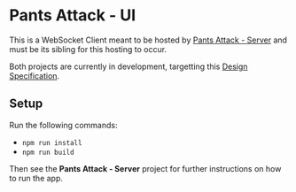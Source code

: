 # Pants Attack - UI

This is a WebSocket Client meant to be hosted by [Pants Attack - Server](https://github.com/GreyloreNetwork/PantsAttack-Server) and must be its sibling for this hosting to occur.

Both projects are currently in development, targetting this [Design Specification](https://docs.google.com/document/d/1W4HN9tZU0Rr-BptcWVyNttY190e8BYvuhWDftgLVyx4).

## Setup

Run the following commands:
- `npm run install`
- `npm run build`

Then see the **Pants Attack - Server** project for further instructions on how to run the app.
